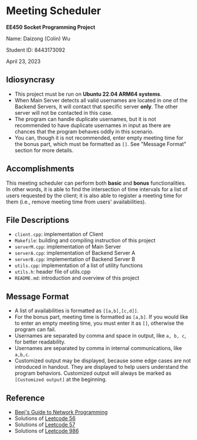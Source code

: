 # Meeting Scheduler

**EE450 Socket Programming Project**

Name: Daizong (Colin) Wu

Student ID: 8443173092

April 23, 2023


## Idiosyncrasy

- This project must be run on **Ubuntu 22.04 ARM64 systems**.
- When Main Server detects all valid usernames are located in one of the Backend Servers, it will contact that specific server **only**. The other server will not be contacted in this case.
- The program can handle duplicate usernames, but it is not recommended to have duplicate usernames in input as there are chances that the program behaves oddly in this scenario.
- You can, though it is not recommended, enter empty meeting time for the bonus part, which must be formatted as `[]`. See "Message Format" section for more details.


## Accomplishments

This meeting scheduler can perform both **basic** and **bonus** functionalities. In other words, it is able to find the intersection of time intervals for a list of users requested by the client; it is also able to register a meeting time for them (i.e., remove meeting time from users' availabilities).


## File Descriptions

- `client.cpp`: implementation of Client
- `Makefile`: building and compiling instruction of this project
- `serverM.cpp`: implementation of Main Server
- `serverA.cpp`: implementation of Backend Server A
- `serverB.cpp`: implementation of Backend Server B
- `utils.cpp`: implementation of a list of utility functions
- `utils.h`: header file of utils.cpp
- `README.md`: introduction and overview of this project


## Message Format

- A list of availabilities is formatted as `[[a,b],[c,d]]`.
- For the bonus part, meeting time is formatted as `[a,b]`. If you would like to enter an empty meeting time, you must enter it as `[]`, otherwise the program can fail.
- Usernames are separated by comma and space in output, like `a, b, c`, for better readability.
- Usernames are separated by comma in internal communications, like `a,b,c`.
- Customized output may be displayed, because some edge cases are not introduced in handout. They are displayed to help users understand the program behaviors. Customized output will always be marked as `[Customized output]` at the beginning.


## Reference

- [Beej's Guide to Network Programming](https://beej.us/guide/bgnet/)
- Solutions of [Leetcode 56](https://leetcode.com/problems/merge-intervals/)
- Solutions of [Leetcode 57](https://leetcode.com/problems/insert-interval/)
- Solutions of [Leetcode 986](https://leetcode.com/problems/interval-list-intersections/)
